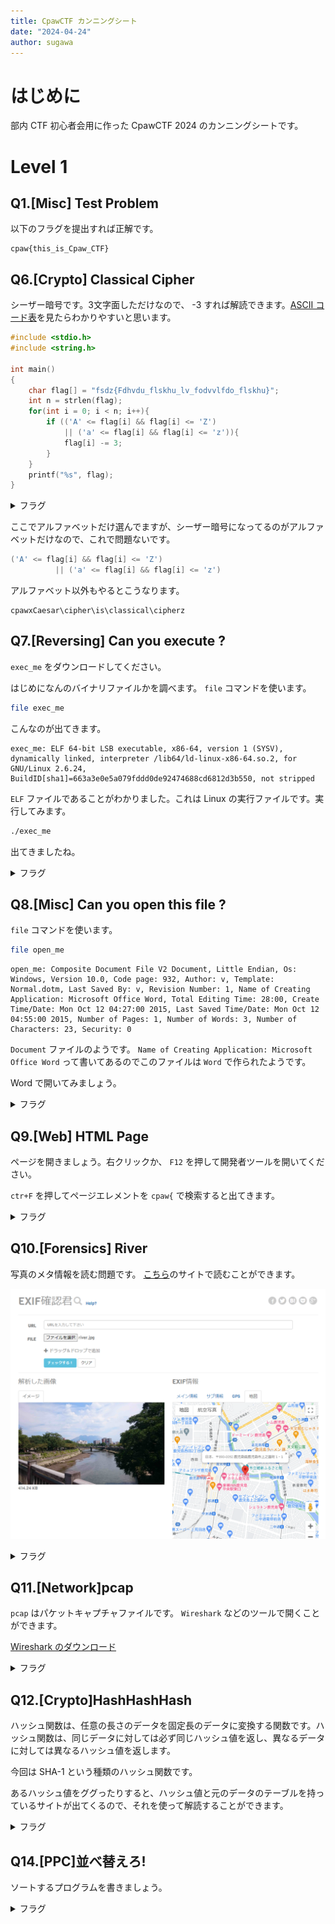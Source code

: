 ```yaml
---
title: CpawCTF カンニングシート
date: "2024-04-24"
author: sugawa
---
```


# はじめに

部内 CTF 初心者会用に作った CpawCTF 2024 のカンニングシートです。

# Level 1

## Q1.[Misc] Test Problem

以下のフラグを提出すれば正解です。

```title="flag"
cpaw{this_is_Cpaw_CTF}
```

## Q6.[Crypto] Classical Cipher

シーザー暗号です。3文字面しただけなので、 -3 すれば解読できます。[ASCII コード表](https://www.tuatmcc.com/blog/2024-01-26-ascii-table/)を見たらわかりやすいと思います。

```c
#include <stdio.h>
#include <string.h>

int main()
{
    char flag[] = "fsdz{Fdhvdu_flskhu_lv_fodvvlfdo_flskhu}";
    int n = strlen(flag);
    for(int i = 0; i < n; i++){
        if (('A' <= flag[i] && flag[i] <= 'Z')
            || ('a' <= flag[i] && flag[i] <= 'z')){
            flag[i] -= 3;
        }
    }
    printf("%s", flag);
}
```

<details>
<summary>フラグ</summary>

```title="flag"
cpaw{Caesar_cipher_is_classical_cipher}
```

</details>

ここでアルファベットだけ選んでますが、シーザー暗号になってるのがアルファベットだけなので、これで問題ないです。

```c
('A' <= flag[i] && flag[i] <= 'Z')
          || ('a' <= flag[i] && flag[i] <= 'z')
```

アルファベット以外もやるとこうなります。

```
cpawxCaesar\cipher\is\classical\cipherz
```

## Q7.[Reversing] Can you execute ?

`exec_me` をダウンロードしてください。

はじめになんのバイナリファイルかを調べます。 `file` コマンドを使います。

```bash
file exec_me
```

こんなのが出てきます。

```
exec_me: ELF 64-bit LSB executable, x86-64, version 1 (SYSV), dynamically linked, interpreter /lib64/ld-linux-x86-64.so.2, for GNU/Linux 2.6.24, BuildID[sha1]=663a3e0e5a079fddd0de92474688cd6812d3b550, not stripped
```

`ELF` ファイルであることがわかりました。これは Linux の実行ファイルです。実行してみます。

```bash
./exec_me
```

出てきましたね。

<details>
<summary>フラグ</summary>

```
cpaw{Do_you_know_ELF_file?}
```

</details>

## Q8.[Misc] Can you open this file ?

`file` コマンドを使います。

```bash
file open_me
```

```
open_me: Composite Document File V2 Document, Little Endian, Os: Windows, Version 10.0, Code page: 932, Author: v, Template: Normal.dotm, Last Saved By: v, Revision Number: 1, Name of Creating Application: Microsoft Office Word, Total Editing Time: 28:00, Create Time/Date: Mon Oct 12 04:27:00 2015, Last Saved Time/Date: Mon Oct 12 04:55:00 2015, Number of Pages: 1, Number of Words: 3, Number of Characters: 23, Security: 0
```

`Document` ファイルのようです。 `Name of Creating Application: Microsoft Office Word` って書いてあるのでこのファイルは `Word` で作られたようです。

Word で開いてみましょう。

<details>
<summary>フラグ</summary>

![Q8-1.png](Q8-1.png)

```
cpaw{Th1s_f1le_c0uld_be_0p3n3d}
```

</details>

## Q9.[Web] HTML Page

ページを開きましょう。右クリックか、 `F12` を押して開発者ツールを開いてください。

`ctr+F` を押してページエレメントを `cpaw{` で検索すると出てきます。

<details>
<summary>フラグ</summary>

![Q9-1.png](Q9-1.png)

```
cpaw{9216ddf84851f15a46662eb04759d2bebacac666}
```

</details>

## Q10.[Forensics] River

写真のメタ情報を読む問題です。 [こちら](http://exif-check.org/)のサイトで読むことができます。

![Q10-1.png](Q10-1.png)

<details>
<summary>フラグ</summary>

甲突川(こうつきがわ)って言うらしい。

```
cpaw{koutsukigawa}
```

</details>

## Q11.[Network]pcap

`pcap` はパケットキャプチャファイルです。 `Wireshark` などのツールで開くことができます。

[Wireshark のダウンロード](https://www.wireshark.org/download.html)

<details>
<summary>フラグ</summary>

![Q11-1.png](Q11-1.png)

```
cpaw{gochi_usa_kami}
```

ごちうさ神！

</details>

## Q12.[Crypto]HashHashHash

ハッシュ関数は、任意の長さのデータを固定長のデータに変換する関数です。ハッシュ関数は、同じデータに対しては必ず同じハッシュ値を返し、異なるデータに対しては異なるハッシュ値を返します。

今回は SHA-1 という種類のハッシュ関数です。

あるハッシュ値をググったりすると、ハッシュ値と元のデータのテーブルを持っているサイトが出てくるので、それを使って解読することができます。

<details>
<summary>フラグ</summary>

[こーゆうサイト](https://md5hashing.net/hash/sha1/e4c6bced9edff99746401bd077afa92860f83de3)を使って解読してみましょう。

```
cpaw{Shal}
```

</details>


## Q14.[PPC]並べ替えろ!

ソートするプログラムを書きましょう。

<details>
<summary>フラグ</summary>

```c
#include <stdio.h>
#include <stdlib.h>

int cmpfunc(const void *a, const void *b)
{
	return (*(int *)b - *(int *)a);
}

int main()
{
	int ciphertext[] = {15, 1, 93, 52, 66, 31, 87, 0, 42, 77, 46, 24, 99, 10, 19, 36, 27, 4, 58, 76, 2, 81, 50, 102, 33, 94, 20, 14, 80, 82, 49, 41, 12, 143, 121, 7, 111, 100, 60, 55, 108, 34, 150, 103, 109, 130, 25, 54, 57, 159, 136, 110, 3, 167, 119, 72, 18, 151, 105, 171, 160, 144, 85, 201, 193, 188, 190, 146, 210, 211, 63, 207};
	int n = sizeof(ciphertext) / sizeof(ciphertext[0]);
	qsort(ciphertext, n, sizeof(int), cmpfunc);
	for (int i = 0; i < n; i++)
	{
		printf("%d", ciphertext[i]);
	}
	return 0;
}
```

```
cpaw{2112102072011931901881711671601591511501461441431361301211191111101091081051031021009994938785828180777672666360585755545250494642413634333127252420191815141210743210}
```

</details>


